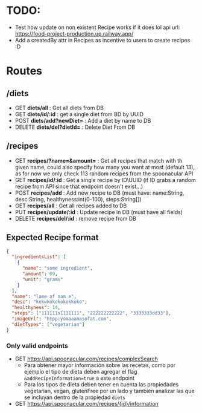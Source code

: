# TODO:

- Test how update on non existent Recipe works if it does lol
  api url: https://food-project-production.up.railway.app/
- Add a createdBy attr in Recipes as incentive to users to create recipes :D

# Routes

## /diets

- GET **diets/all** : Get all diets from DB
- GET **diets/id/:id** : get a single diet from BD by UUID
- POST **diets/add?newDiet=<DietName>** : Add a diet by name to DB
- DELETE **diets/del?dietId=<DietId>** : Delete Diet From DB

## /recipes

- GET **recipes/?name=<recipeName>&amount=<someNum>** : Get all recipes that match with th given name, could also specify how many you want at most (default 13), as for now we only check 113 random recipes from the spoonacular API
- GET **recipes/id/:id** : Get a single recipe by ID\UUID (if ID grabs a random recipe from API since that endpoint doesn't exist...)
- POST **recipes/add** : Add new recipe to DB (must have: name:String, desc:String, healthyness:int(0-100), steps:String[])
- GET **recipes/all** : Get all recipes added to DB
- PUT **recipes/update/:id** : Update recipe in DB (must have all fields)
- DELETE **recipes/del/:id** : remove recipe from DB

## Expected Recipe format

```json
{
  "ingredientsList": [
    {
      "name": "some ingredient",
      "amount": 69,
      "unit": "grams"
    }
  ],
  "name": "lame af nam e",
  "desc": "kekwkokokokokkoko",
  "healthyness": 14,
  "steps": ["111111s1111111", "222222222222", "3333333dd33"],
  "imageUrl": "htpp:yomaaamasofat.com",
  "dietTypes": ["vegetarian"]
}
```

### Only valid endpoints

- GET <https://api.spoonacular.com/recipes/complexSearch>
  - Para obtener mayor información sobre las recetas, como por ejemplo el tipo de dieta deben agregar el flag `&addRecipeInformation=true` a este endpoint
  - Para los tipos de dieta deben tener en cuenta las propiedades vegetarian, vegan, glutenFree por un lado y también analizar las que se incluyan dentro de la propiedad `diets`
- GET <https://api.spoonacular.com/recipes/{id}/information>
